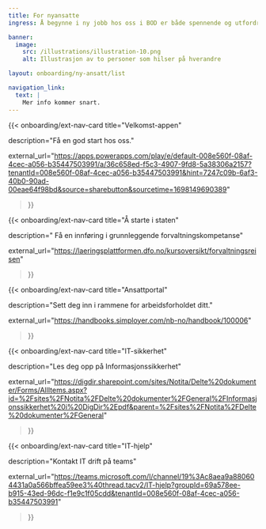 ```yaml
---
title: For nyansatte
ingress: Å begynne i ny jobb hos oss i BOD er både spennende og utfordrende. Hos oss hvor lover, regler og interne prosesser spiller en viktig rolle, ser vi at en god onboardinger  avgjørende for om du som ny medarbeider skal føle seg trygge og raskt bli effektive i arbeidet ditt. Vi jobber hele tiden med å få til en strukturert og inkluderende onboardingprosess slik at vi legger til rette for en smidig overgang, slik at du får den kunnskapen, støtten og verktøyene du trenger for å lykkes hos oss.

banner:
  image:
    src: /illustrations/illustration-10.png
    alt: Illustrasjon av to personer som hilser på hverandre

layout: onboarding/ny-ansatt/list

navigation_link:
  text: |
    Mer info kommer snart.
---
```



{{< onboarding/ext-nav-card
  title="Velkomst-appen"

  description="Få en god start hos oss."

  external_url="https://apps.powerapps.com/play/e/default-008e560f-08af-4cec-a056-b35447503991/a/36c658ed-f5c3-4907-9fd8-5a38306a2157?tenantId=008e560f-08af-4cec-a056-b35447503991&hint=7247c09b-6af3-40b0-90ad-00eae64f98bd&source=sharebutton&sourcetime=1698149690389"
>}}


{{< onboarding/ext-nav-card
  title="Å starte i staten"

  description=" Få en innføring i grunnleggende forvaltnings­kompetanse"

  external_url="https://laeringsplattformen.dfo.no/kursoversikt/forvaltningsreisen"
>}}

{{< onboarding/ext-nav-card
  title="Ansattportal"

  description="Sett deg inn i rammene for arbeidsforholdet ditt."

  external_url="https://handbooks.simployer.com/nb-no/handbook/100006"
>}}

{{< onboarding/ext-nav-card
  title="IT-sikkerhet"

  description="Les deg opp på Informasjons­sikkerhet"

  external_url="https://digdir.sharepoint.com/sites/Notita/Delte%20dokumenter/Forms/AllItems.aspx?id=%2Fsites%2FNotita%2FDelte%20dokumenter%2FGeneral%2FInformasjonssikkerhet%20i%20DigDir%2Epdf&parent=%2Fsites%2FNotita%2FDelte%20dokumenter%2FGeneral"
>}}

{{< onboarding/ext-nav-card
  title="IT-hjelp"

  description="Kontakt IT drift på teams"

  external_url="https://teams.microsoft.com/l/channel/19%3Ac8aea9a880604431a0a566bffea59ee3%40thread.tacv2/IT-hjelp?groupId=69a578ee-b915-43ed-96dc-f1e9c1f05cdd&tenantId=008e560f-08af-4cec-a056-b35447503991"
>}}
